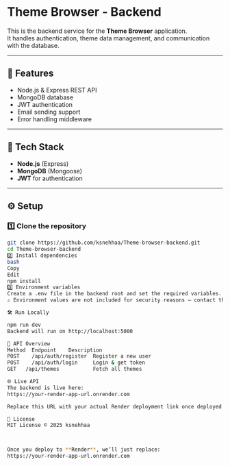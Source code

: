 # Theme Browser - Backend

This is the backend service for the **Theme Browser** application.  
It handles authentication, theme data management, and communication with the database.

---

## 🚀 Features
- Node.js & Express REST API
- MongoDB database
- JWT authentication
- Email sending support
- Error handling middleware

---

## 📂 Tech Stack
- **Node.js** (Express)
- **MongoDB** (Mongoose)
- **JWT** for authentication

---

## ⚙️ Setup

### 1️⃣ Clone the repository
```bash
git clone https://github.com/ksnehhaa/Theme-browser-backend.git
cd Theme-browser-backend
2️⃣ Install dependencies
bash
Copy
Edit
npm install
3️⃣ Environment variables
Create a .env file in the backend root and set the required variables.
⚠️ Environment values are not included for security reasons — contact the repository owner to get them.

🛠 Run Locally

npm run dev
Backend will run on http://localhost:5000

📡 API Overview
Method	Endpoint	Description
POST	/api/auth/register	Register a new user
POST	/api/auth/login	    Login & get token
GET	  /api/themes	        Fetch all themes

🌐 Live API
The backend is live here:
https://your-render-app-url.onrender.com

Replace this URL with your actual Render deployment link once deployed.

📝 License
MIT License © 2025 ksnehhaa



Once you deploy to **Render**, we’ll just replace:  
https://your-render-app-url.onrender.com
